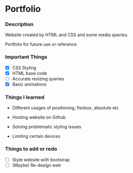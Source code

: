# Portfolio #
### Description ###
Website created by HTML and CSS and some media queries.

Portfolio for future use or reference

### Important Things ###
- [x] CSS Styling
- [x] HTML base code
- [ ] Accurate resizing queries 
- [x] Basic animations

### Things I learned ###
- Different usages of positioning, flexbox, absolute etc

- Hosting website on Github

- Solving problematic styling issues

- Limiting certain devices 

### Things to add or redo ###
- [ ] Style website with bootstrap
- [ ] (Maybe) Re-design web

